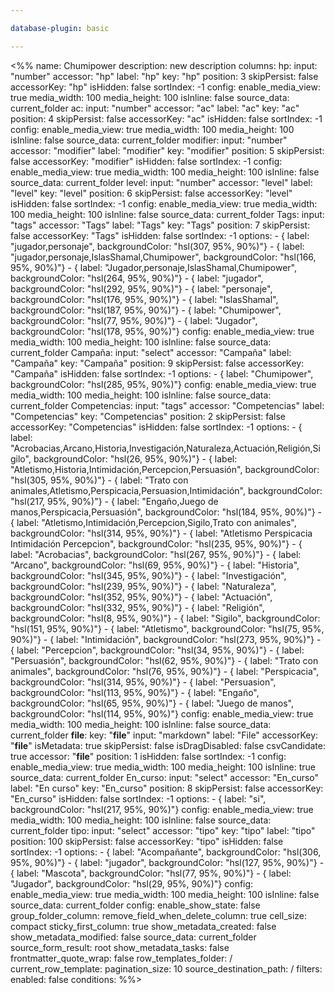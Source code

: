 ```yaml
---

database-plugin: basic

---
```


<%%
name: Chumipower
description: new description
columns:
  hp:
    input: "number"
    accessor: "hp"
    label: "hp"
    key: "hp"
    position: 3
    skipPersist: false
    accessorKey: "hp"
    isHidden: false
    sortIndex: -1
    config:
      enable_media_view: true
      media_width: 100
      media_height: 100
      isInline: false
      source_data: current_folder
  ac:
    input: "number"
    accessor: "ac"
    label: "ac"
    key: "ac"
    position: 4
    skipPersist: false
    accessorKey: "ac"
    isHidden: false
    sortIndex: -1
    config:
      enable_media_view: true
      media_width: 100
      media_height: 100
      isInline: false
      source_data: current_folder
  modifier:
    input: "number"
    accessor: "modifier"
    label: "modifier"
    key: "modifier"
    position: 5
    skipPersist: false
    accessorKey: "modifier"
    isHidden: false
    sortIndex: -1
    config:
      enable_media_view: true
      media_width: 100
      media_height: 100
      isInline: false
      source_data: current_folder
  level:
    input: "number"
    accessor: "level"
    label: "level"
    key: "level"
    position: 6
    skipPersist: false
    accessorKey: "level"
    isHidden: false
    sortIndex: -1
    config:
      enable_media_view: true
      media_width: 100
      media_height: 100
      isInline: false
      source_data: current_folder
  Tags:
    input: "tags"
    accessor: "Tags"
    label: "Tags"
    key: "Tags"
    position: 7
    skipPersist: false
    accessorKey: "Tags"
    isHidden: false
    sortIndex: -1
    options:
      - { label: "jugador,personaje", backgroundColor: "hsl(307, 95%, 90%)"}
      - { label: "jugador,personaje,IslasShamal,Chumipower", backgroundColor: "hsl(166, 95%, 90%)"}
      - { label: "Jugador,personaje,IslasShamal,Chumipower", backgroundColor: "hsl(264, 95%, 90%)"}
      - { label: "jugador", backgroundColor: "hsl(292, 95%, 90%)"}
      - { label: "personaje", backgroundColor: "hsl(176, 95%, 90%)"}
      - { label: "IslasShamal", backgroundColor: "hsl(187, 95%, 90%)"}
      - { label: "Chumipower", backgroundColor: "hsl(77, 95%, 90%)"}
      - { label: "Jugador", backgroundColor: "hsl(178, 95%, 90%)"}
    config:
      enable_media_view: true
      media_width: 100
      media_height: 100
      isInline: false
      source_data: current_folder
  Campaña:
    input: "select"
    accessor: "Campaña"
    label: "Campaña"
    key: "Campaña"
    position: 9
    skipPersist: false
    accessorKey: "Campaña"
    isHidden: false
    sortIndex: -1
    options:
      - { label: "Chumipower", backgroundColor: "hsl(285, 95%, 90%)"}
    config:
      enable_media_view: true
      media_width: 100
      media_height: 100
      isInline: false
      source_data: current_folder
  Competencias:
    input: "tags"
    accessor: "Competencias"
    label: "Competencias"
    key: "Competencias"
    position: 2
    skipPersist: false
    accessorKey: "Competencias"
    isHidden: false
    sortIndex: -1
    options:
      - { label: "Acrobacias,Arcano,Historia,Investigación,Naturaleza,Actuación,Religión,Sigilo", backgroundColor: "hsl(26, 95%, 90%)"}
      - { label: "Atletismo,Historia,Intimidación,Percepcion,Persuasión", backgroundColor: "hsl(305, 95%, 90%)"}
      - { label: "Trato con animales,Atletismo,Perspicacia,Persuasion,Intimidación", backgroundColor: "hsl(217, 95%, 90%)"}
      - { label: "Engaño,Juego de manos,Perspicacia,Persuasión", backgroundColor: "hsl(184, 95%, 90%)"}
      - { label: "Atletismo,Intimidación,Percepcion,Sigilo,Trato con animales", backgroundColor: "hsl(314, 95%, 90%)"}
      - { label: "Atletismo Perspicacia  Intimidación  Percepcion", backgroundColor: "hsl(235, 95%, 90%)"}
      - { label: "Acrobacias", backgroundColor: "hsl(267, 95%, 90%)"}
      - { label: "Arcano", backgroundColor: "hsl(69, 95%, 90%)"}
      - { label: "Historia", backgroundColor: "hsl(345, 95%, 90%)"}
      - { label: "Investigación", backgroundColor: "hsl(239, 95%, 90%)"}
      - { label: "Naturaleza", backgroundColor: "hsl(352, 95%, 90%)"}
      - { label: "Actuación", backgroundColor: "hsl(332, 95%, 90%)"}
      - { label: "Religión", backgroundColor: "hsl(8, 95%, 90%)"}
      - { label: "Sigilo", backgroundColor: "hsl(151, 95%, 90%)"}
      - { label: "Atletismo", backgroundColor: "hsl(75, 95%, 90%)"}
      - { label: "Intimidación", backgroundColor: "hsl(273, 95%, 90%)"}
      - { label: "Percepcion", backgroundColor: "hsl(34, 95%, 90%)"}
      - { label: "Persuasión", backgroundColor: "hsl(62, 95%, 90%)"}
      - { label: "Trato con animales", backgroundColor: "hsl(76, 95%, 90%)"}
      - { label: "Perspicacia", backgroundColor: "hsl(314, 95%, 90%)"}
      - { label: "Persuasion", backgroundColor: "hsl(113, 95%, 90%)"}
      - { label: "Engaño", backgroundColor: "hsl(65, 95%, 90%)"}
      - { label: "Juego de manos", backgroundColor: "hsl(114, 95%, 90%)"}
    config:
      enable_media_view: true
      media_width: 100
      media_height: 100
      isInline: false
      source_data: current_folder
  __file__:
    key: "__file__"
    input: "markdown"
    label: "File"
    accessorKey: "__file__"
    isMetadata: true
    skipPersist: false
    isDragDisabled: false
    csvCandidate: true
    accessor: "__file__"
    position: 1
    isHidden: false
    sortIndex: -1
    config:
      enable_media_view: true
      media_width: 100
      media_height: 100
      isInline: true
      source_data: current_folder
  En_curso:
    input: "select"
    accessor: "En_curso"
    label: "En curso"
    key: "En_curso"
    position: 8
    skipPersist: false
    accessorKey: "En_curso"
    isHidden: false
    sortIndex: -1
    options:
      - { label: "si", backgroundColor: "hsl(217, 95%, 90%)"}
    config:
      enable_media_view: true
      media_width: 100
      media_height: 100
      isInline: false
      source_data: current_folder
  tipo:
    input: "select"
    accessor: "tipo"
    key: "tipo"
    label: "tipo"
    position: 100
    skipPersist: false
    accessorKey: "tipo"
    isHidden: false
    sortIndex: -1
    options:
      - { label: "Acompañante", backgroundColor: "hsl(306, 95%, 90%)"}
      - { label: "jugador", backgroundColor: "hsl(127, 95%, 90%)"}
      - { label: "Mascota", backgroundColor: "hsl(77, 95%, 90%)"}
      - { label: "Jugador", backgroundColor: "hsl(29, 95%, 90%)"}
    config:
      enable_media_view: true
      media_width: 100
      media_height: 100
      isInline: false
      source_data: current_folder
config:
  enable_show_state: false
  group_folder_column: 
  remove_field_when_delete_column: true
  cell_size: compact
  sticky_first_column: true
  show_metadata_created: false
  show_metadata_modified: false
  source_data: current_folder
  source_form_result: root
  show_metadata_tasks: false
  frontmatter_quote_wrap: false
  row_templates_folder: /
  current_row_template: 
  pagination_size: 10
  source_destination_path: /
filters:
  enabled: false
  conditions:
%%>